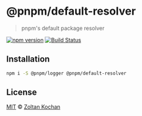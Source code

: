 # @pnpm/default-resolver

> pnpm's default package resolver

<!--@shields('npm', 'travis')-->
[![npm version](https://img.shields.io/npm/v/@pnpm/default-resolver.svg)](https://www.npmjs.com/package/@pnpm/default-resolver) [![Build Status](https://img.shields.io/travis/pnpm/default-resolver/master.svg)](https://travis-ci.org/pnpm/default-resolver)
<!--/@-->

## Installation

```sh
npm i -S @pnpm/logger @pnpm/default-resolver
```

## License

[MIT](./LICENSE) © [Zoltan Kochan](https://www.kochan.io/)
